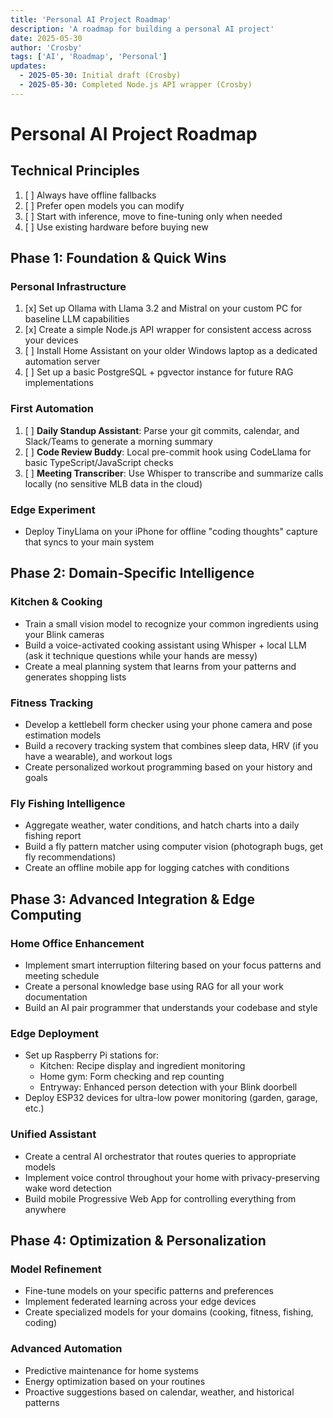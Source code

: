 ```yaml
---
title: 'Personal AI Project Roadmap'
description: 'A roadmap for building a personal AI project'
date: 2025-05-30
author: 'Crosby'
tags: ['AI', 'Roadmap', 'Personal']
updates:
  - 2025-05-30: Initial draft (Crosby)
  - 2025-05-30: Completed Node.js API wrapper (Crosby)
---
```


# Personal AI Project Roadmap

## Technical Principles

1. [ ] Always have offline fallbacks
2. [ ] Prefer open models you can modify
3. [ ] Start with inference, move to fine-tuning only when needed
4. [ ] Use existing hardware before buying new

## Phase 1: Foundation & Quick Wins

### Personal Infrastructure

1. [x] Set up Ollama with Llama 3.2 and Mistral on your custom PC for baseline LLM capabilities
2. [x] Create a simple Node.js API wrapper for consistent access across your devices
3. [ ] Install Home Assistant on your older Windows laptop as a dedicated automation server
4. [ ] Set up a basic PostgreSQL + pgvector instance for future RAG implementations

### First Automation

1. [ ] **Daily Standup Assistant**: Parse your git commits, calendar, and Slack/Teams to generate a morning summary
2. [ ] **Code Review Buddy**: Local pre-commit hook using CodeLlama for basic TypeScript/JavaScript checks
3. [ ] **Meeting Transcriber**: Use Whisper to transcribe and summarize calls locally (no sensitive MLB data in the cloud)

### Edge Experiment

- Deploy TinyLlama on your iPhone for offline "coding thoughts" capture that syncs to your main system

## Phase 2: Domain-Specific Intelligence

### Kitchen & Cooking

- Train a small vision model to recognize your common ingredients using your Blink cameras
- Build a voice-activated cooking assistant using Whisper + local LLM (ask it technique questions while your hands are messy)
- Create a meal planning system that learns from your patterns and generates shopping lists

### Fitness Tracking

- Develop a kettlebell form checker using your phone camera and pose estimation models
- Build a recovery tracking system that combines sleep data, HRV (if you have a wearable), and workout logs
- Create personalized workout programming based on your history and goals

### Fly Fishing Intelligence

- Aggregate weather, water conditions, and hatch charts into a daily fishing report
- Build a fly pattern matcher using computer vision (photograph bugs, get fly recommendations)
- Create an offline mobile app for logging catches with conditions

## Phase 3: Advanced Integration & Edge Computing

### Home Office Enhancement

- Implement smart interruption filtering based on your focus patterns and meeting schedule
- Create a personal knowledge base using RAG for all your work documentation
- Build an AI pair programmer that understands your codebase and style

### Edge Deployment

- Set up Raspberry Pi stations for:
  - Kitchen: Recipe display and ingredient monitoring
  - Home gym: Form checking and rep counting
  - Entryway: Enhanced person detection with your Blink doorbell
- Deploy ESP32 devices for ultra-low power monitoring (garden, garage, etc.)

### Unified Assistant

- Create a central AI orchestrator that routes queries to appropriate models
- Implement voice control throughout your home with privacy-preserving wake word detection
- Build mobile Progressive Web App for controlling everything from anywhere

## Phase 4: Optimization & Personalization

### Model Refinement

- Fine-tune models on your specific patterns and preferences
- Implement federated learning across your edge devices
- Create specialized models for your domains (cooking, fitness, fishing, coding)

### Advanced Automation

- Predictive maintenance for home systems
- Energy optimization based on your routines
- Proactive suggestions based on calendar, weather, and historical patterns
